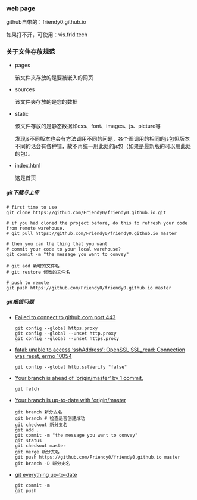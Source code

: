 ### web page
github自带的：friendy0.github.io

如果打不开，可使用：vis.frid.tech

### 关于文件存放规范

- pages

  该文件夹存放的是要被嵌入的网页

- sources

  该文件夹存放的是您的数据

- static

  该文件存放的是静态数据如css、font、images、js、picture等

  发现js不同版本也会有方法调用不同的问题，各个图调用的相同的js包但版本不同的话会有各种错，故不再统一用此处的js包（如果是最新版的可以用此处的包）。

- index.html

  这是首页


##### git下载与上传

```shell
# first time to use
git clone https://github.com/Friendy0/friendy0.github.io.git

# if you had cloned the project before, do this to refresh your code from remote warehouse.
# git pull https://github.com/Friendy0/friendy0.github.io master

# then you can the thing that you want
# commit your code to your local warehouse?
git commit -m "the message you want to convey"

# git add 新增的文件名
# git restore 修改的文件名

# push to remote
git push https://github.com/Friendy0/friendy0.github.io master
```

##### git报错问题

- [Failed to connect to github.com port 443](https://blog.csdn.net/m0_66695483/article/details/125036055)

  ```shell
  git config --global https.proxy
  git config --global --unset http.proxy
  git config --global --unset https.proxy
  ```

- [fatal: unable to access ‘sshAddress‘: OpenSSL SSL_read: Connection was reset, errno 10054](https://blog.csdn.net/weixin_52914457/article/details/128012212)

  ```shell
  git config --global http.sslVerify "false"
  ```

- [Your branch is ahead of 'origin/master' by 1 commit. ](https://blog.csdn.net/qq_38993096/article/details/105463808?spm=1001.2101.3001.6661.1&utm_medium=distribute.pc_relevant_t0.none-task-blog-2~default~CTRLIST~Rate-1-105463808-blog-79476783.pc_relevant_3mothn_strategy_recovery&depth_1-utm_source=distribute.pc_relevant_t0.none-task-blog-2~default~CTRLIST~Rate-1-105463808-blog-79476783.pc_relevant_3mothn_strategy_recovery&utm_relevant_index=1)

  ```shell
  git fetch
  ```

- [Your branch is up-to-date with 'origin/master](https://blog.csdn.net/qq_33912215/article/details/89000254)

  ```shell
  git branch 新分支名
  git branch # 检查是否创建成功
  git checkout 新分支名
  git add .
  git commit -m "the message you want to convey"
  git status
  git checkout master
  git merge 新分支名
  git push https://github.com/Friendy0/friendy0.github.io master
  git branch -D 新分支名
  ```

- [git everything up-to-date](https://blog.csdn.net/qldxsun/article/details/80398318)

  ```shell
  git commit -m
  git push
  ```

  
